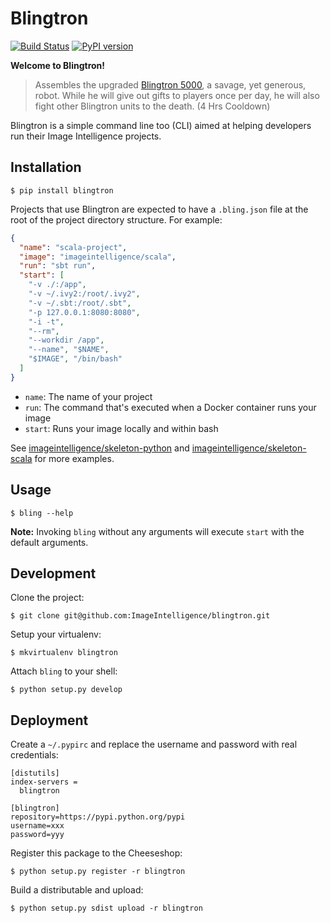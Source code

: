 # Blingtron

[![Build Status](https://travis-ci.org/ImageIntelligence/blingtron.svg?branch=master)](https://travis-ci.org/ImageIntelligence/blingtron)
[![PyPI version](https://badge.fury.io/py/blingtron.svg)](https://badge.fury.io/py/blingtron)

**Welcome to Blingtron!**

> Assembles the upgraded [Blingtron 5000](http://www.wowhead.com/item=111821/blingtron-5000), a savage, yet generous, robot. While he will give out gifts to players once per day, he will also fight other Blingtron units to the death. (4 Hrs Cooldown)

Blingtron is a simple command line too (CLI) aimed at helping developers run their Image Intelligence projects.

## Installation

```
$ pip install blingtron
```

Projects that use Blingtron are expected to have a `.bling.json` file at the root of the project directory structure. For example:

```json
{
  "name": "scala-project",
  "image": "imageintelligence/scala",
  "run": "sbt run",
  "start": [
    "-v ./:/app",
    "-v ~/.ivy2:/root/.ivy2",
    "-v ~/.sbt:/root/.sbt",
    "-p 127.0.0.1:8080:8080",
    "-i -t",
    "--rm",
    "--workdir /app",
    "--name", "$NAME",
    "$IMAGE", "/bin/bash"
  ]
}
```

* `name`: The name of your project
* `run`: The command that's executed when a Docker container runs your image
* `start`: Runs your image locally and within bash

See [imageintelligence/skeleton-python](https://github.com/ImageIntelligence/skeleton-python) and [imageintelligence/skeleton-scala](https://github.com/ImageIntelligence/skeleton-scala) for more examples.

## Usage

```
$ bling --help
```

**Note:** Invoking `bling` without any arguments will execute `start` with the default arguments.

## Development

Clone the project:

```
$ git clone git@github.com:ImageIntelligence/blingtron.git
```

Setup your virtualenv:

```
$ mkvirtualenv blingtron
```

Attach `bling` to your shell:

```
$ python setup.py develop
```

## Deployment

Create a `~/.pypirc` and replace the username and password with real credentials:

```
[distutils]
index-servers =
  blingtron

[blingtron]
repository=https://pypi.python.org/pypi
username=xxx
password=yyy
```

Register this package to the Cheeseshop:

```
$ python setup.py register -r blingtron
```

Build a distributable and upload:

```
$ python setup.py sdist upload -r blingtron
```
